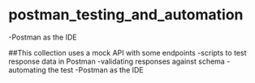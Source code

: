 # postman_testing_and_automation

-Postman as the IDE

##This collection uses a mock API with some endpoints
 -scripts to test response data in Postman
 -validating responses against schema
 -automating the test 
 -Postman as the IDE

 

